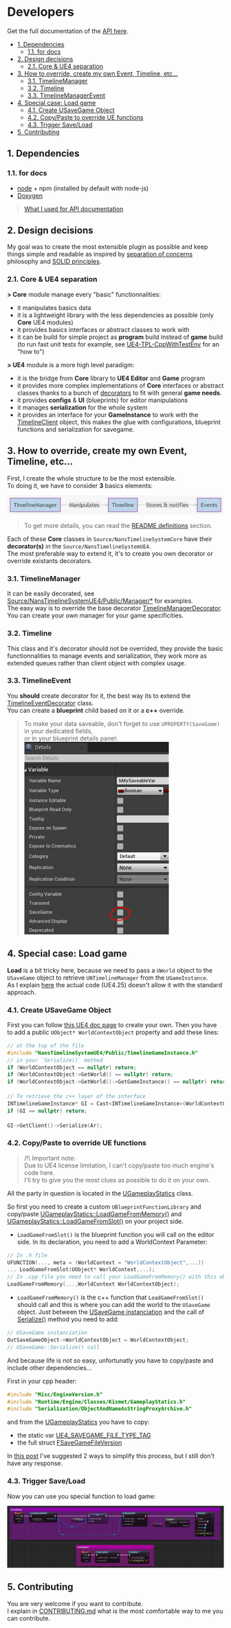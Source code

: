# Developers

Get the full documentation of the [API here](Api.md).

<!-- TOC -->

-   [1. Dependencies](#1-dependencies)
    -   [1.1. for docs](#11-for-docs)
-   [2. Design decisions](#2-design-decisions)
    -   [2.1. Core & UE4 separation](#21-core--ue4-separation)
-   [3. How to override, create my own Event, Timeline, etc...](#3-how-to-override-create-my-own-event-timeline-etc)
    -   [3.1. TimelineManager](#31-timelinemanager)
    -   [3.2. Timeline](#32-timeline)
    -   [3.3. TimelineManagerEvent](#33-timelinemanagerevent)
-   [4. Special case: Load game](#4-special-case-load-game)
    -   [4.1. Create USaveGame Object](#41-create-usavegame-object)
    -   [4.2. Copy/Paste to override UE functions](#42-copypaste-to-override-ue-functions)
    -   [4.3. Trigger Save/Load](#43-trigger-saveload)
-   [5. Contributing](#5-contributing)

<!-- /TOC -->

<a id="markdown-1-dependencies" name="1-dependencies"></a>

## 1. Dependencies

<a id="markdown-11-for-docs" name="11-for-docs"></a>

### 1.1. for docs

-   [node](https://nodejs.org/en/download/) + npm (installed by default with node-js)
-   [Doxygen](http://www.doxygen.nl/download.html)

> [What I used for API documentation](https://sourcey.com/articles/generating-beautiful-cpp-markdown-documentation-with-moxygen)

<a id="markdown-2-design-decisions" name="2-design-decisions"></a>

## 2. Design decisions

My goal was to create the most extensible plugin as possible and keep things simple and readable as inspired by [separation of concerns](https://en.wikipedia.org/wiki/Separation_of_concerns) philosophy and [SOLID principles](https://en.wikipedia.org/wiki/SOLID).

<a id="markdown-21-core--ue4-separation" name="21-core--ue4-separation"></a>

### 2.1. Core & UE4 separation

**> Core** module manage every "basic" functionnalities:

-   it manipulates basics data
-   it is a lightweight library with the less dependencies as possible (only **Core** UE4 modules)
-   it provides basics interfaces or abstract classes to work with
-   it can be build for simple project as **program** build instead of **game** build (to run fast unit tests for example, see [UE4-TPL-CppWithTestEnv](https://github.com/NansPellicari/UE4-TPL-CppWithTestEnv) for an "how to")

**> UE4** module is a more high level paradigm:

-   it is the bridge from **Core** library to **UE4 Editor** and **Game** program
-   it provides more complex implementations of **Core** interfaces or abstract classes thanks to a bunch of [decorators](https://refactoring.guru/design-patterns/decorator) to fit with general **game needs**.
-   it provides **configs** & **UI** (blueprints) for editor manipulations
-   it manages **serialization** for the whole system
-   it provides an interface for your **GameInstance** to work with the [TimelineClient](../Source/NansTimelineSystemUE4/Public/TimelineClient.h) object, this makes the glue with configurations, blueprint functions and serialization for savegame.

<a id="markdown-3-how-to-override-create-my-own-event-timeline-etc" name="3-how-to-override-create-my-own-event-timeline-etc"></a>

## 3. How to override, create my own Event, Timeline, etc...

First, I create the whole structure to be the most extensible.  
To doing it, we have to consider **3** basics elements:

![basic class](./mermaid/basic-class.png)

> To get more details, you can read the [README definitions](../README.md#3-definitions) section.

Each of these **Core** classes in `Source/NansTimelineSystemCore` have their **decorator(s)** in the `Source/NansTimelineSystemUE4`.  
The most preferable way to extend it, it's to create you own decorator or override existants decorators.

<a id="markdown-31-timelinemanager" name="31-timelinemanager"></a>

### 3.1. TimelineManager

It can be easily decorated, see [Source/NansTimelineSystemUE4/Public/Manager/\*](../Source/NansTimelineSystemUE4/Public/Manager/) for examples.  
The easy way is to override the base decorator [TimelineManagerDecorator](../Source/NansTimelineSystemUE4/Public/Manager/TimelineManagerDecorator.h).  
You can create your own manager for your game specificities.

<a id="markdown-32-timeline" name="32-timeline"></a>

### 3.2. Timeline

This class and it's decorator should not be overrided, they provide the basic functionnalities to manage events and serialization, they work more as extended queues rather than client object with complex usage.

<a id="markdown-33-timelinemanagerevent" name="33-timelinemanagerevent"></a>

### 3.3. TimelineEvent

You **should** create decorator for it, the best way its to extend the [TimelineEventDecorator](../Source/NansTimelineSystemUE4/Public/Event/TimelineEventDecorator.h) class.  
You can create a **blueprint** child based on it or a **c++** override.

> To make your data saveable, don't forget to use `UPROPERTY(SaveGame)` in your dedicated fields,  
> or in your blueprint details panel:  
> ![blueprint savegame](./img/savegame-prop.png)

<a id="markdown-4-special-case-load-game" name="4-special-case-load-game"></a>

## 4. Special case: Load game

**Load** is a bit tricky here, because we need to pass a `UWorld` object to the `USaveGame` object to retrieve `UNTimelineManager` from the `UGameInstance`.  
As I explain [here](https://answers.unrealengine.com/questions/958879/what-is-the-best-way-to-populate-usavegame-on-load.html) the actual code (UE4.25) doesn't allow it with the standard approach.

<a id="markdown-41-create-usavegame-object" name="41-create-usavegame-object"></a>

### 4.1. Create USaveGame Object

First you can follow [this UE4 doc page](https://docs.unrealengine.com/en-US/Gameplay/SaveGame/index.html) to create your own.
Then you have to add a public `UObject* WorldContextObject` property and add these lines:

```cpp
// at the top of the file
#include "NansTimelineSystemUE4/Public/TimelineGameInstance.h"
// in your `Serialize()` method
if (WorldContextObject == nullptr) return;
if (WorldContextObject->GetWorld() == nullptr) return;
if (WorldContextObject->GetWorld()->GetGameInstance() == nullptr) return;

// To retrieve the c++ layer of the interface
INTimelineGameInstance* GI = Cast<INTimelineGameInstance>(WorldContextObject->GetWorld()->GetGameInstance());
if (GI == nullptr) return;

GI->GetClient()->Serialize(Ar);
```

<a id="markdown-42-copypaste-to-override-ue-functions" name="42-copypaste-to-override-ue-functions"></a>

### 4.2. Copy/Paste to override UE functions

> /!\ Important note:  
> Due to UE4 license limitation, I can't copy/paste too much engine's code here.  
> I'll try to give you the most clues as possible to do it on your own.

All the party in question is located in the [UGameplayStatics](https://github.com/EpicGames/UnrealEngine/blob/42d84f7d1f9c2147ad109179f268fd1542b2ccd2/Engine/Source/Runtime/Engine/Private/GameplayStatics.cpp) class.

So first you need to create a custom `UBlueprintFunctionLibrary` and copy/paste [UGameplayStatics::LoadGameFromMemory()](https://github.com/EpicGames/UnrealEngine/blob/42d84f7d1f9c2147ad109179f268fd1542b2ccd2/Engine/Source/Runtime/Engine/Private/GameplayStatics.cpp#L2077) and [UGameplayStatics::LoadGameFromSlot()](https://github.com/EpicGames/UnrealEngine/blob/42d84f7d1f9c2147ad109179f268fd1542b2ccd2/Engine/Source/Runtime/Engine/Private/GameplayStatics.cpp#L2150) on your project side.

-   `LoadGameFromSlot()` is the blueprint function you will call on the editor side. In its declaration, you need to add a WorldContext Parameter:

```cpp
// In .h file
UFUNCTION(..., meta = (WorldContext = "WorldContextObject",...))
... LoadGameFromSlot(UObject* WorldContext,...);
// In .cpp file you need to call your LoadGameFromMemory() with this object as parameter
LoadGameFromMemory(...,WorldContext WorldContextObject);
```

-   `LoadGameFromMemory()` is the c++ function that `LoadGameFromSlot()` should call and this is where you can add the world to the `USaveGame` object. Just between the [USaveGame instanciation](https://github.com/EpicGames/UnrealEngine/blob/42d84f7d1f9c2147ad109179f268fd1542b2ccd2/Engine/Source/Runtime/Engine/Private/GameplayStatics.cpp#L2102) and the call of [Serialize()](https://github.com/EpicGames/UnrealEngine/blob/42d84f7d1f9c2147ad109179f268fd1542b2ccd2/Engine/Source/Runtime/Engine/Private/GameplayStatics.cpp#L2105) method you need to add:

```cpp
// USaveGame instanciation
OutSaveGameObject->WorldContextObject = WorldContextObject;
// USaveGame::Serialize() call
```

And because life is not so easy, unfortunatly you have to copy/paste and include other dependencies...

First in your cpp header:

```cpp
#include "Misc/EngineVersion.h"
#include "Runtime/Engine/Classes/Kismet/GameplayStatics.h"
#include "Serialization/ObjectAndNameAsStringProxyArchive.h"
```

and from the [UGameplayStatics](https://github.com/EpicGames/UnrealEngine/blob/42d84f7d1f9c2147ad109179f268fd1542b2ccd2/Engine/Source/Runtime/Engine/Private/GameplayStatics.cpp) you have to copy:

-   the static var [UE4_SAVEGAME_FILE_TYPE_TAG](https://github.com/EpicGames/UnrealEngine/blob/42d84f7d1f9c2147ad109179f268fd1542b2ccd2/Engine/Source/Runtime/Engine/Private/GameplayStatics.cpp#L52)
-   the full struct [FSaveGameFileVersion](https://github.com/EpicGames/UnrealEngine/blob/42d84f7d1f9c2147ad109179f268fd1542b2ccd2/Engine/Source/Runtime/Engine/Private/GameplayStatics.cpp#L75)

In [this post](https://answers.unrealengine.com/questions/958879/what-is-the-best-way-to-populate-usavegame-on-load.html) I've suggested 2 ways to simplify this process, but I still don't have any response.

<a id="markdown-43-trigger-saveload" name="43-trigger-saveload"></a>

### 4.3. Trigger Save/Load

Now you can use you special function to load game:

![save & load](./img/save-load.png)

<a id="markdown-5-contributing" name="5-contributing"></a>

## 5. Contributing

You are very welcome if you want to contribute.  
I explain in [CONTRIBUTING.md](../CONTRIBUTING.md) what is the most comfortable way to me you can contribute.
